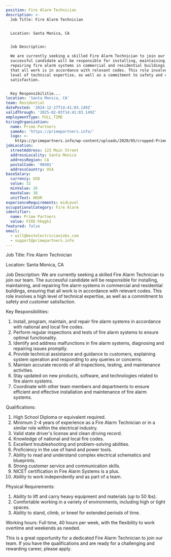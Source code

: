 ```yaml
---
position: Fire Alarm Technician
description: >-
  Job Title: Fire Alarm Technician


  Location: Santa Monica, CA


  Job Description:

  We are currently seeking a skilled Fire Alarm Technician to join our team. The
  successful candidate will be responsible for installing, maintaining, and
  repairing fire alarm systems in commercial and residential buildings, ensuring
  that all work is in accordance with relevant codes. This role involves a high
  level of technical expertise, as well as a commitment to safety and customer
  satisfaction.


  Key Responsibilitie...
location: 'Santa Monica, CA'
team: Residential
datePosted: '2024-12-27T14:41:03.149Z'
validThrough: '2025-02-03T14:41:03.149Z'
employmentType: FULL_TIME
hiringOrganization:
  name: Prime Partners
  sameAs: 'https://primepartners.info/'
  logo: >-
    https://primepartners.info/wp-content/uploads/2020/05/cropped-Prime-Partners-Logo-NO-BG-1-1.png
jobLocation:
  streetAddress: 123 Main Street
  addressLocality: Santa Monica
  addressRegion: CA
  postalCode: '90401'
  addressCountry: USA
baseSalary:
  currency: USD
  value: 32
  minValue: 26
  maxValue: 38
  unitText: HOUR
experienceRequirements: midLevel
occupationalCategory: Fire Alarm
identifier:
  name: Prime Partners
  value: FIRE-hkqgk1
featured: false
email:
  - will@bestelectricianjobs.com
  - support@primepartners.info
---
```




Job Title: Fire Alarm Technician

Location: Santa Monica, CA

Job Description:
We are currently seeking a skilled Fire Alarm Technician to join our team. The successful candidate will be responsible for installing, maintaining, and repairing fire alarm systems in commercial and residential buildings, ensuring that all work is in accordance with relevant codes. This role involves a high level of technical expertise, as well as a commitment to safety and customer satisfaction.

Key Responsibilities:

1. Install, program, maintain, and repair fire alarm systems in accordance with national and local fire codes.
2. Perform regular inspections and tests of fire alarm systems to ensure optimal functionality.
3. Identify and address malfunctions in fire alarm systems, diagnosing and repairing issues promptly.
4. Provide technical assistance and guidance to customers, explaining system operation and responding to any queries or concerns.
5. Maintain accurate records of all inspections, testing, and maintenance activities.
6. Stay updated on new products, software, and technologies related to fire alarm systems.
7. Coordinate with other team members and departments to ensure efficient and effective installation and maintenance of fire alarm systems.

Qualifications:

1. High School Diploma or equivalent required.
2. Minimum 2-4 years of experience as a Fire Alarm Technician or in a similar role within the electrical industry.
3. Valid state driver's license and clean driving record.
4. Knowledge of national and local fire codes.
5. Excellent troubleshooting and problem-solving abilities.
6. Proficiency in the use of hand and power tools.
7. Ability to read and understand complex electrical schematics and blueprints.
8. Strong customer service and communication skills.
9. NICET certification in Fire Alarm Systems is a plus.
10. Ability to work independently and as part of a team.

Physical Requirements:

1. Ability to lift and carry heavy equipment and materials (up to 50 lbs).
2. Comfortable working in a variety of environments, including high or tight spaces.
3. Ability to stand, climb, or kneel for extended periods of time.

Working hours: Full time, 40 hours per week, with the flexibility to work overtime and weekends as needed.

This is a great opportunity for a dedicated Fire Alarm Technician to join our team. If you have the qualifications and are ready for a challenging and rewarding career, please apply.
